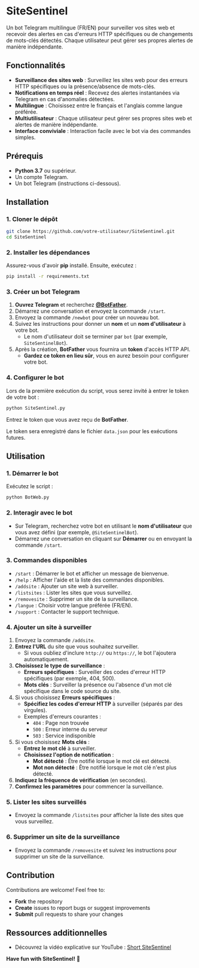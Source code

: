 # SiteSentinel

Un bot Telegram multilingue (FR/EN) pour surveiller vos sites web et recevoir des alertes en cas d'erreurs HTTP spécifiques ou de changements de mots-clés détectés. Chaque utilisateur peut gérer ses propres alertes de manière indépendante.

## Fonctionnalités

- **Surveillance des sites web** : Surveillez les sites web pour des erreurs HTTP spécifiques ou la présence/absence de mots-clés.
- **Notifications en temps réel** : Recevez des alertes instantanées via Telegram en cas d'anomalies détectées.
- **Multilingue** : Choisissez entre le français et l'anglais comme langue préférée.
- **Multiutilisateur** : Chaque utilisateur peut gérer ses propres sites web et alertes de manière indépendante.
- **Interface conviviale** : Interaction facile avec le bot via des commandes simples.

## Prérequis

- **Python 3.7** ou supérieur.
- Un compte Telegram.
- Un bot Telegram (instructions ci-dessous).

## Installation

### 1. Cloner le dépôt

```bash
git clone https://github.com/votre-utilisateur/SiteSentinel.git
cd SiteSentinel
```

### 2. Installer les dépendances

Assurez-vous d'avoir **pip** installé. Ensuite, exécutez :

```bash
pip install -r requirements.txt
```

### 3. Créer un bot Telegram

1. **Ouvrez Telegram** et recherchez **[@BotFather](https://t.me/BotFather)**.
2. Démarrez une conversation et envoyez la commande `/start`.
3. Envoyez la commande `/newbot` pour créer un nouveau bot.
4. Suivez les instructions pour donner un **nom** et un **nom d'utilisateur** à votre bot.
   - Le nom d'utilisateur doit se terminer par `bot` (par exemple, `SiteSentinelBot`).
5. Après la création, **BotFather** vous fournira un **token** d'accès HTTP API.
   - **Gardez ce token en lieu sûr**, vous en aurez besoin pour configurer votre bot.

### 4. Configurer le bot

Lors de la première exécution du script, vous serez invité à entrer le token de votre bot :

```bash
python SiteSentinel.py
```

Entrez le token que vous avez reçu de **BotFather**.

Le token sera enregistré dans le fichier `data.json` pour les exécutions futures.

## Utilisation

### 1. Démarrer le bot

Exécutez le script :

```bash
python BotWeb.py
```

### 2. Interagir avec le bot

- Sur Telegram, recherchez votre bot en utilisant le **nom d'utilisateur** que vous avez défini (par exemple, `@SiteSentinelBot`).
- Démarrez une conversation en cliquant sur **Démarrer** ou en envoyant la commande `/start`.

### 3. Commandes disponibles

- `/start` : Démarrer le bot et afficher un message de bienvenue.
- `/help` : Afficher l'aide et la liste des commandes disponibles.
- `/addsite` : Ajouter un site web à surveiller.
- `/listsites` : Lister les sites que vous surveillez.
- `/removesite` : Supprimer un site de la surveillance.
- `/langue` : Choisir votre langue préférée (FR/EN).
- `/support` : Contacter le support technique.

### 4. Ajouter un site à surveiller

1. Envoyez la commande `/addsite`.
2. **Entrez l'URL** du site que vous souhaitez surveiller.
   - Si vous oubliez d'inclure `http://` ou `https://`, le bot l'ajoutera automatiquement.
3. **Choisissez le type de surveillance** :
   - **Erreurs spécifiques** : Surveiller des codes d'erreur HTTP spécifiques (par exemple, 404, 500).
   - **Mots clés** : Surveiller la présence ou l'absence d'un mot clé spécifique dans le code source du site.
4. Si vous choisissez **Erreurs spécifiques** :
   - **Spécifiez les codes d'erreur HTTP** à surveiller (séparés par des virgules).
   - Exemples d'erreurs courantes :
     - `404` : Page non trouvée
     - `500` : Erreur interne du serveur
     - `503` : Service indisponible
5. Si vous choisissez **Mots clés** :
   - **Entrez le mot clé** à surveiller.
   - **Choisissez l'option de notification** :
     - **Mot détecté** : Être notifié lorsque le mot clé est détecté.
     - **Mot non détecté** : Être notifié lorsque le mot clé n'est plus détecté.
6. **Indiquez la fréquence de vérification** (en secondes).
7. **Confirmez les paramètres** pour commencer la surveillance.

### 5. Lister les sites surveillés

- Envoyez la commande `/listsites` pour afficher la liste des sites que vous surveillez.

### 6. Supprimer un site de la surveillance

- Envoyez la commande `/removesite` et suivez les instructions pour supprimer un site de la surveillance.

## Contribution

Contributions are welcome! Feel free to:

- **Fork** the repository
- **Create** issues to report bugs or suggest improvements
- **Submit** pull requests to share your changes

## Ressources additionnelles

- Découvrez la vidéo explicative sur YouTube : [Short SiteSentinel](https://youtube.com/shorts/Tc08WS2iAqk?si=-AnmXAUljfQAMCMc)

**Have fun with SiteSentinel!** 🚀
